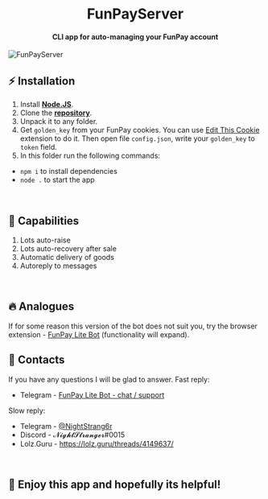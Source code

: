 <h1 align="center">
    FunPayServer
</h1>

<h4 align="center">
    CLI app for auto-managing your FunPay account
</h4>

![FunPayServer](https://i.ibb.co/856h2xS/Screenshot-104.png "FunPayServer")

## ⚡ **Installation**

1. Install **[Node.JS](https://nodejs.org/en/)**.
1. Clone the **[repository](https://github.com/NightStrang6r/FunPayServer)**.
2. Unpack it to any folder.
3. Get `golden_key` from your FunPay cookies. You can use [Edit This Cookie](https://chrome.google.com/webstore/detail/editthiscookie/fngmhnnpilhplaeedifhccceomclgfbg) extension to do it. Then open file `config.json`, write your `golden_key` to `token` field.
4. In this folder run the following commands:
- `npm i` to install dependencies
- `node .` to start the app

<br />

## 🤖 **Capabilities**

1. Lots auto-raise
2. Lots auto-recovery after sale
3. Automatic delivery of goods
4. Autoreply to messages

<br />

## 🔥 Analogues
If for some reason this version of the bot does not suit you, try the browser extension - [FunPay Lite Bot](https://chrome.google.com/webstore/detail/funpay-lite-bot/amicfiagmpbgfiiopieeemlkblfeeeip) (functionality will expand).

## 📧 Contacts
If you have any questions I will be glad to answer.
Fast reply:

- Telegram - [FunPay Lite Bot - chat / support](https://t.me/fplite)

Slow reply:

- Telegram - [@NightStrang6r](https://t.me/NightStrang6r)
- Discord - 𝓝𝓲𝓰𝓱𝓽𝓢𝓽𝓻𝓪𝓷𝓰𝓮𝓻#0015
- Lolz.Guru - https://lolz.guru/threads/4149637/

<br />

## 🎉 Enjoy this app and hopefully its helpful!